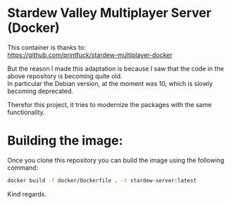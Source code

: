 # Stardew Valley Multiplayer Server (Docker)

This container is thanks to:<br>
https://github.com/printfuck/stardew-multiplayer-docker

But the reason I made this adaptation is because I saw that the code in the above repository is becoming quite old.<br>
In particular the Debian version, at the moment was 10, which is slowly becoming deprecated.<br>

Therefor this project, it tries to modernize the packages with the same functionality.

# Building the image:

Once you clone this repository you can build the image using the following command:
```sh
docker build -f docker/Dockerfile . -t stardew-server:latest
```

Kind regards.